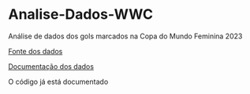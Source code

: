 # Analise-Dados-WWC
Análise de dados dos gols marcados na Copa do Mundo Feminina 2023

[Fonte dos dados](https://api.openligadb.de/getmatchdata/wwc/2023)

[Documentação dos dados](https://api.openligadb.de/index.html)

O código já está documentado